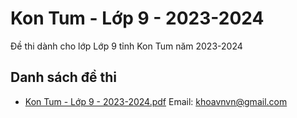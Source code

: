 # Kon Tum - Lớp 9 - 2023-2024

Đề thi dành cho lớp Lớp 9 tỉnh Kon Tum năm 2023-2024

## Danh sách đề thi

- [Kon Tum - Lớp 9 - 2023-2024.pdf](Kon%20Tum%20-%20Lớp%209%20-%202023-2024.pdf)
Email: khoavnvn@gmail.com

